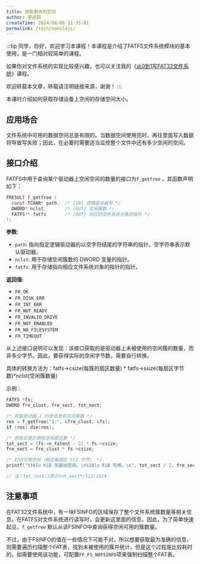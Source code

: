 ```yaml
---
title: 获取剩余的空间
author: 李述铜
createTime: 2024/08/08 11:35:01
permalink: /tech/nonsl4ji/
---
```

:::tip
同学，你好，欢迎学习本课程！本课程是介绍了FATFS文件系统模块的基本使用，是一门相对较简单的课程。

如果你对文件系统的实现比较感兴趣，也可以关注我的《[从0到1写FAT32文件系统](https://wuptg.xetlk.com/s/VeHie)》课程。

欢迎转载本文章，转载请注明链接来源，谢谢！
:::

本课时介绍如何获取存储设备上空闲的存储空间大小。

## 应用场合
文件系统中可用的数据空间总是有限的。当数据空间使用完时，再往里面写入数据将导致写失败；因此，在必要时需要适当监控整个文件中还有多少空闲的空间。

## 接口介绍
FATFS中用于查询某个驱动器上空闲空间的数量的接口为`f_getfree` ，其函数声明如下：

```c
FRESULT f_getfree (
  const TCHAR* path,  /* [IN] 逻辑驱动器号 */
  DWORD* nclst,       /* [OUT] 空闲簇数 */
  FATFS** fatfs       /* [OUT] 对应的文件系统对象的指针 */
);
```
**参数:**

- `path`: 指向指定逻辑驱动器的以空字符结尾的字符串的指针。空字符串表示默认驱动器。
- `nclst`: 用于存储空闲簇数的 DWORD 变量的指针。
- `fatfs`: 用于存储指向相应文件系统对象的指针的指针。

**返回值:**

- `FR_OK`
- `FR_DISK_ERR`
- `FR_INT_ERR`
- `FR_NOT_READY`
- `FR_INVALID_DRIVE`
- `FR_NOT_ENABLED`
- `FR_NO_FILESYSTEM`
- `FR_TIMEOUT`

从上述接口说明可以发现：该接口获取的是驱动器上未被使用的空闲簇的数量，而非多少字节。因此，要获得实际的空闲字节数，需要自行转换。

具体的转换方法为：fatfs->csize(每簇的扇区数量) * fatfs->ssize(每扇区字节数)*nclst(空闲簇数量)

示例：

```c
FATFS *fs;
DWORD fre_clust, fre_sect, tot_sect;

/* 获取驱动器 1 的卷信息和空闲簇数 */
res = f_getfree("1:", &fre_clust, &fs);
if (res) die(res);

/* 获取总扇区数和空闲扇区数 */
tot_sect = (fs->n_fatent - 2) * fs->csize;
fre_sect = fre_clust * fs->csize;

/* 打印可用空间（假定每扇区 512 字节） */
printf("%10lu KiB 总驱动空间。\n%10lu KiB 可用。\n", tot_sect / 2, fre_sect / 2);

// 注：tot_sect/2表示tot_sect*/512/1024
```
## 注意事项
在FAT32文件系统中，有一块FSINFO的区域保存了整个文件系统簇数量等相关信息。在FATFS对文件系统进行读写时，会更新这里面的信息。因此，为了简单快速起见，`f_getfree` 默认从该FSINFO中查询获得空闲可用的簇数量。

不过，由于FSINFO的值在一些情况下可能不对，所以想要获取最为准确的信息，则需要遍历扫描整个FAT表，找到未被使用的簇并统计，但是这个过程是比较耗时的。如需要使用该功能，可配置`FF_FS_NOFSINFO`项来强制扫描整个FAT表。



